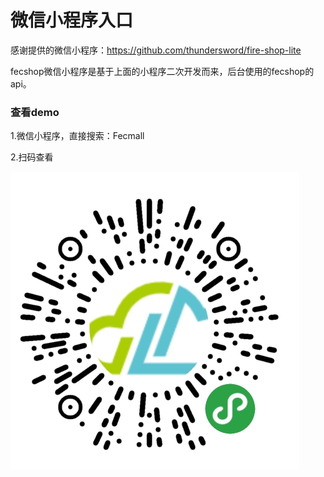 # 微信小程序入口

感谢提供的微信小程序：https://github.com/thundersword/fire-shop-lite

fecshop微信小程序是基于上面的小程序二次开发而来，后台使用的fecshop的api。


### 查看demo

1.微信小程序，直接搜索：Fecmall

2.扫码查看

![xxx](wx_xiaochengxu_fecmall2.png)









